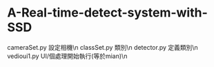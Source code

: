 # A-Real-time-detect-system-with-SSD
cameraSet.py 設定相機\n
classSet.py 類別\n
detector.py 定義類別\n
vedioui1.py UI/個處理開始執行(等於mian)\n